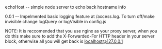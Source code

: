 echoHost -- simple node server to echo back hostname info

0.0.1 -- Impelmented basic logging feature at /access.log. To turn off/make invisible change logQuery or logVisible in config.js

NOTE: It is reccomended that you use nginx as your proxy server, when you do this make sure to add the X-Forwarded-For HTTP header in
       your server block, otherwise all you will get back is localhost@127.0.0.1
